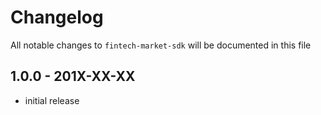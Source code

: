 # Changelog

All notable changes to `fintech-market-sdk` will be documented in this file

## 1.0.0 - 201X-XX-XX

- initial release
